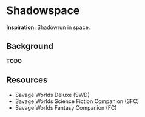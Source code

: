 # Shadowspace

**Inspiration:** Shadowrun in space.

## Background

**TODO**

## Resources

* Savage Worlds Deluxe (SWD)
* Savage Worlds Science Fiction Companion (SFC)
* Savage Worlds Fantasy Companion (FC)
